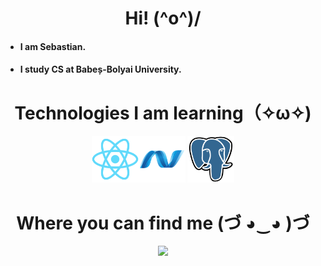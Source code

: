 <h1 align="center">Hi! (^o^)/</h1>

* #### I am Sebastian.
* #### I study CS at Babeș-Bolyai University.

<h1 align="center">Technologies I am learning（✧ω✧)</h1>
<p align="center"><img src="https://github.com/devicons/devicon/blob/master/icons/react/react-original.svg" width="75" /><img src="https://github.com/devicons/devicon/blob/master/icons/dot-net/dot-net-original.svg" width="75" /> <img src="https://github.com/devicons/devicon/blob/master/icons/postgresql/postgresql-original.svg" width="75" /></p>
<h1 align="center">Where you can find me (づ ◕‿◕ )づ</h1>


<p align="center" ><img src="https://dcbadge.vercel.app/api/shield/548606155317051405" /></p>
<!---
sebiflorinp/sebiflorinp is a ✨ special ✨ repository because its `README.md` (this file) appears on your GitHub profile.
You can click the Preview link to take a look at your changes.
--->
